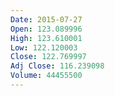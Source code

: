 ```yaml
---
Date: 2015-07-27
Open: 123.089996
High: 123.610001
Low: 122.120003
Close: 122.769997
Adj Close: 116.239098
Volume: 44455500
---
```

